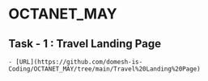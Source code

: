 # OCTANET_MAY

## Task - 1 : Travel Landing Page
    - [URL](https://github.com/domesh-is-Coding/OCTANET_MAY/tree/main/Travel%20Landing%20Page)
